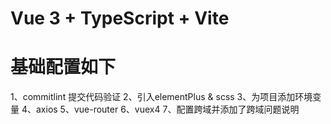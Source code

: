 # Vue 3 + TypeScript + Vite

# 基础配置如下
  1、commitlint 提交代码验证
  2、引入elementPlus & scss
  3、为项目添加环境变量
  4、axios
  5、vue-router
  6、vuex4
  7、配置跨域并添加了跨域问题说明